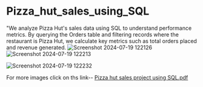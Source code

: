# Pizza_hut_sales_using_SQL
"We analyze Pizza Hut's sales data using SQL to understand performance metrics. By querying the Orders table and filtering records where the restaurant is Pizza Hut, we calculate key metrics such as total orders placed and revenue generated. 
![Screenshot 2024-07-19 122126](https://github.com/user-attachments/assets/e8997f37-13cd-4ea1-9613-baa443e2fe98)
![Screenshot 2024-07-19 122213](https://github.com/user-attachments/assets/2f068d19-5849-4fdf-a9d6-d338d7eb129c)

![Screenshot 2024-07-19 122232](https://github.com/user-attachments/assets/7da2b3ab-3b54-43ca-8fec-4798e5bd1ad5)

For more images click on ths link--
[Pizza hut sales project using SQL.pdf](https://github.com/user-attachments/files/16303192/Pizza.hut.sales.project.using.SQL.pdf)
